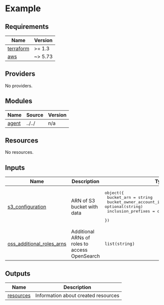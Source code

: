 # Example

<!-- BEGINNING OF PRE-COMMIT-TERRAFORM DOCS HOOK -->
## Requirements

| Name | Version |
|------|---------|
| <a name="requirement_terraform"></a> [terraform](#requirement\_terraform) | >= 1.3 |
| <a name="requirement_aws"></a> [aws](#requirement\_aws) | ~> 5.73 |

## Providers

No providers.

## Modules

| Name | Source | Version |
|------|--------|---------|
| <a name="module_agent"></a> [agent](#module\_agent) | ../../ | n/a |

## Resources

No resources.

## Inputs

| Name | Description | Type | Default | Required |
|------|-------------|------|---------|:--------:|
| <a name="input_s3_configuration"></a> [s3\_configuration](#input\_s3\_configuration) | ARN of S3 bucket with data | <pre>object({<br>    bucket_arn              = string<br>    bucket_owner_account_id = optional(string)<br>    inclusion_prefixes      = optional(set(string), [])<br>  })</pre> | n/a | yes |
| <a name="input_oss_additional_roles_arns"></a> [oss\_additional\_roles\_arns](#input\_oss\_additional\_roles\_arns) | Additional ARNs of roles to access OpenSearch | `list(string)` | `[]` | no |

## Outputs

| Name | Description |
|------|-------------|
| <a name="output_resources"></a> [resources](#output\_resources) | Information about created resources |

<!-- END OF PRE-COMMIT-TERRAFORM DOCS HOOK -->
